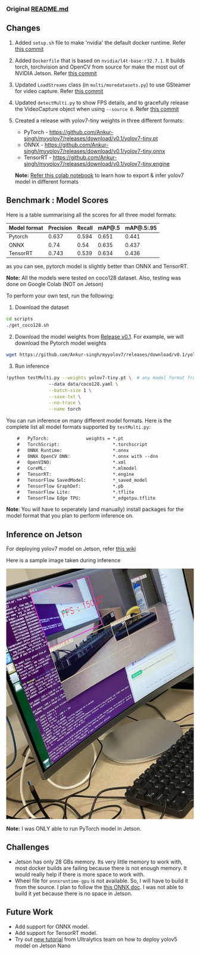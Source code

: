 ### Original [README.md](https://github.com/Ankur-singh/myyolov7/blob/main/README.md)

## Changes

1. Added `setup.sh` file to make 'nvidia' the default docker runtime. Refer [this commit](https://github.com/Ankur-singh/myyolov7/commit/dab4e45b2c419dc798ecfe27e9dc6b77e5780840)
2. Added `Dockerfile` that is based on `nvidia/l4t-base:r32.7.1`. It builds torch, torchvision and OpenCV from source for make the most out of NVIDIA Jetson. Refer [this commit](https://github.com/Ankur-singh/myyolov7/commit/f34921dcf3ec0860be38397ce8cb064c71f7ed5d)
3. Updated `LoadStreams` class (in `multi/moredatasets.py`) to use GSteamer for video capture. Refer [this commit](https://github.com/Ankur-singh/myyolov7/commit/5f1552c459ba3b5554cb3fea8b3e81d59d946822)
4. Updated `detectMulti.py` to show FPS details, and to gracefully release the VideoCapture object when using `--source 0`. Refer [this commit](https://github.com/Ankur-singh/myyolov7/commit/5f1552c459ba3b5554cb3fea8b3e81d59d946822)
5. Created a release with yolov7-tiny weights in three different formats:
    - PyTorch - https://github.com/Ankur-singh/myyolov7/releases/download/v0.1/yolov7-tiny.pt
    - ONNX - https://github.com/Ankur-singh/myyolov7/releases/download/v0.1/yolov7-tiny.onnx
    - TensorRT - https://github.com/Ankur-singh/myyolov7/releases/download/v0.1/yolov7-tiny.engine

    **Note:** [Refer this colab notebook](https://colab.research.google.com/drive/1KN-59oxazH25m5UTAYvC_jQjq1JYESUS?usp=sharing) to learn how to export & infer yolov7 model in different formats


## Benchmark : Model Scores
Here is a table summarising all the scores for all three model formats: 

| Model format | Precision | Recall | mAP@.5 | mAP@.5:.95 |
| --------- | --------- | --------- | --------- | --------- |
| Pytorch  | 0.637 | 0.594  | 0.651  | 0.441   |
| ONNX     | 0.74  | 0.54   | 0.635  | 0.437   | 
| TensorRT | 0.743 | 0.539  | 0.634  | 0.436   |

as you can see, pytorch model is slightly better than ONNX and TensorRT.

**Note:** All the models were tested on coco128 dataset. Also, testing was done on Google Colab (NOT on Jetson) 

To perform your own test, run the following:
1. Download the dataset

```bash
cd scripts
./get_coco128.sh
```

2. Download the model weights from [Release v0.1](https://github.com/Ankur-singh/myyolov7/releases/tag/v0.1). For example, we will download the Pytorch model weights

```bash
wget https://github.com/Ankur-singh/myyolov7/releases/download/v0.1/yolov7-tiny.pt
```

3. Run inference

```bash
!python testMulti.py --weights yolov7-tiny.pt \  # any model format from the below table
                --data data/coco128.yaml \
                --batch-size 1 \
                --save-txt \
                --no-trace \
                --name torch
```

You can run inference on many different model formats. Here is the complete list all model formats supported by `testMulti.py`:

        #   PyTorch:              weights = *.pt
        #   TorchScript:                    *.torchscript
        #   ONNX Runtime:                   *.onnx
        #   ONNX OpenCV DNN:                *.onnx with --dnn
        #   OpenVINO:                       *.xml
        #   CoreML:                         *.mlmodel
        #   TensorRT:                       *.engine
        #   TensorFlow SavedModel:          *_saved_model
        #   TensorFlow GraphDef:            *.pb
        #   TensorFlow Lite:                *.tflite
        #   TensorFlow Edge TPU:            *_edgetpu.tflite

**Note**: You will have to seperately (and manually) install packages for the model format that you plan to perform inference on.

## Inference on Jetson

For deploying yolov7 model on Jetson, refer [this wiki](https://github.com/Ankur-singh/myyolov7/wiki/Jetson-Deployment)

Here is a sample image taken during inference

![img](assets/fps_image.jpeg)

**Note:** I was ONLY able to run PyTorch model in Jetson.

## Challenges

- Jetson has only 28 GBs memory. Its very little memory to work with, most docker builds are failing because there is not enough memory. It would really help if there is more space to work with.
- Wheel file for `onnxruntime-gpu` is not available. So, I will have to build it from the source. I plan to follow the [this ONNX doc](https://onnxruntime.ai/docs/build/eps.html#nvidia-jetson-tx1tx2nanoxavier). I was not able to build it yet because there is no space in Jetson.

## Future Work

- Add support for ONNX model.
- Add support for TensorRT model.
- Try out [new tutorial](https://github.com/ultralytics/yolov5/issues/9627) from Ultralytics team on how to deploy yolov5 model on Jetson Nano 